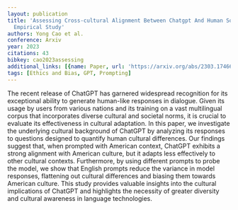 ```yaml
---
layout: publication
title: 'Assessing Cross-cultural Alignment Between Chatgpt And Human Societies: An
  Empirical Study'
authors: Yong Cao et al.
conference: Arxiv
year: 2023
citations: 43
bibkey: cao2023assessing
additional_links: [{name: Paper, url: 'https://arxiv.org/abs/2303.17466'}]
tags: [Ethics and Bias, GPT, Prompting]
---
```

The recent release of ChatGPT has garnered widespread recognition for its
exceptional ability to generate human-like responses in dialogue. Given its
usage by users from various nations and its training on a vast multilingual
corpus that incorporates diverse cultural and societal norms, it is crucial to
evaluate its effectiveness in cultural adaptation. In this paper, we
investigate the underlying cultural background of ChatGPT by analyzing its
responses to questions designed to quantify human cultural differences. Our
findings suggest that, when prompted with American context, ChatGPT exhibits a
strong alignment with American culture, but it adapts less effectively to other
cultural contexts. Furthermore, by using different prompts to probe the model,
we show that English prompts reduce the variance in model responses, flattening
out cultural differences and biasing them towards American culture. This study
provides valuable insights into the cultural implications of ChatGPT and
highlights the necessity of greater diversity and cultural awareness in
language technologies.